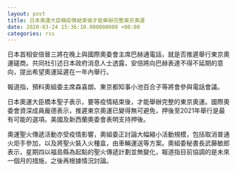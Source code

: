 ```yaml
---
layout: post
title: 日本奧運大臣稱疫情結束後才能舉辦完整東京奧運
date: 2020-03-24 15:36:10.000000000 +08:00
categories: rss
---
```


日本首相安倍晉三將在晚上與國際奧委會主席巴赫通電話，就是否推遲舉行東京奧運磋商。共同社引述日本政府消息人士透露，安倍將向巴赫表達不得不延期的意向，提出希望奧運延遲在一年內舉行。

報道指，預料奧組委主席森喜朗、東京都知事小池百合子等將會參與電話會議。

日本奧運大臣橋本聖子表示，要等疫情結束後，才能舉辦完整的東京奧運。國際奧委會資深成員龐德表示，推遲東京奧運已變得無可避免，押後至2021年舉行是最有可能的選項。美國及新西蘭奧委會表明支持押後。

奧運聖火傳遞活動亦受疫情影響，奧組委正討論大幅縮小活動規模，包括取消普通火炬手參加，以及將聖火裝入火種盒，由車輛運送等方案。奧組委秘書長武藤敏郎表示，星期四以福島縣為起點的聖火傳遞計劃並無變化，報道指目前協調的是未來一個月的措施，之後再根據情況討論。
